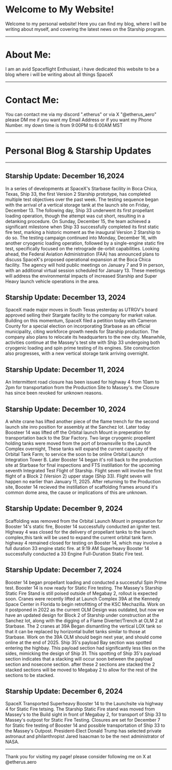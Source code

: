 # Welcome to My Website!

Welcome to my personal website! Here you can find my blog, where I will be writing about myself, and covering the latest news on the Starship program.

---

# About Me:

I am an avid Spaceflight Enthusiast, i have dedicated this website to be a blog where i will be writing about all things SpaceX

---

# Contact Me:

You can contact me via my discord ".etherus"
or via X "@etherus_aero"
please DM me if you want my Email Address or if you want my Phone Number.
my down time is from 9:00PM to 6:00AM MST

---

# Personal Blog & Starship Updates

---
## Starship Update: December 16,2024

In a series of developments at SpaceX's Starbase facility in Boca Chica, Texas, Ship 33, the first Version 2 Starship prototype, has completed multiple test objectives over the past week.
The testing sequence began with the arrival of a vertical storage tank at the launch site on Friday, December 13. The following day, Ship 33 underwent its first propellant loading operation, though the attempt was cut short, resulting in a detanking procedure.
On Sunday, December 15, the team achieved a significant milestone when Ship 33 successfully completed its first static fire test, marking a historic moment as the inaugural Version 2 Starship to do so. The testing campaign continued into Monday, December 16, with another cryogenic loading operation, followed by a single-engine static fire test, specifically focused on the retrograde de-orbit capabilities.
Looking ahead, the Federal Aviation Administration (FAA) has announced plans to discuss SpaceX's proposed operational expansion at the Boca Chica facility. The agency will hold public meetings on January 7 and 9 in person, with an additional virtual session scheduled for January 13. These meetings will address the environmental impacts of increased Starship and Super Heavy launch vehicle operations in the area.

## Starship Update: December 13, 2024
SpaceX made major moves in South Texas yesterday as UTRGV's board approved selling their Stargate facility to the company for market value. Building on this momentum, SpaceX filed a petition today with Cameron County for a special election on incorporating Starbase as an official municipality, citing workforce growth needs for Starship production. The company also plans to relocate its headquarters to the new city.
Meanwhile, activities continue at the Massey's test site with Ship 33 undergoing both cryogenic loading and spin prime testing of its engines. Site construction also progresses, with a new vertical storage tank arriving overnight.

## Starship Update: December 11, 2024
An Intermittent road closure has been issued for highway 4 from 10am to 2pm for transportation from the Production Site to Massey's.
the Closure has since been revoked for unknown reasons.

## Starship Update: December 10, 2024
A white crane has lifted another piece of the flame trench for the second launch site inro position for assembly at the Sanchez lot. Later today Boosteer 14 was lifted off the Orbital launch Mount in preperation for transportation back to the Star Factory. Two large cryogenic propellent holding tanks were moved from the port of brownsville to the Launch Complex overnight, These tanks will expand the current capacity of the Orbital Tank Farm; to service the soon to be online Orbital Launch Integration Tower B. Later Booster 14 began it's roll back to the production site at Starbase for final inspections and FTS instillation for the upcoming seventh Integrated Test Flight of Starship. Flight seven will involve the first flight of a Block 2 (Version 2) upper stage (Ship 33). Flight seven will happen no earlier than January 11, 2025. After returning to the Production site, Booster 14 recieved the instillation of scaffolding frames around it's common dome area, the cause or implications of this are unknown.

## Starship Update: December 9, 2024
Scaffolding was removed from the Orbital Launch Mount in preparation for Booster 14's static fire, Booster 14 successfully conducted an igniter test. Highway 4 was closed for the delivery of propellant tanks to the launch complex,this tank will be used to expand the current orbital tank farm. 
highway 4 remained closed for testing on Booster 14, which may involve a full duration 33 engine static fire.
at 9:19 AM Superheavy Booster 14 successfully conducted a 33 Engine Full-Duration Static Fire test.

## Starship Update: December 7, 2024
Booster 14 began propellant loading and conducted a successful Spin Prime test. Booster 14 is now ready for Static Fire testing. The Massey's Starship Static Fire Stand is still poised outside of Megabay 2, rollout is expected soon. Cranes were recently lifted at Launch Complex 39A at the Kennedy Space Center in Florida to begin retrofitting of the KSC Mechazilla. Work on it postponed in 2022 as the current OLM Design was outdated, but now we have an updated design for Block 2 of Starship under construction at the Sanchez lot, along with the digging of a Flame Diverter/Trench at OLM 2 at Starbase. The 2 cranes at 39A Began dismantling the vertical LOX tank so that it can be replaced by horizontal bullet tanks similar to those at Starbase. Work on the 39A OLM should begin next year, and should come online at the end of 2025.
Ship 35's payload Bay section was spotted entering the highbay. This payload section had significantly less tiles on the sides, mimicking the design of Ship 31. This spotting of Ship 35's payload section indicates that a stacking will occur soon between the payload section and nosecone section. after these 2 sections are stacked the 2 stacked sections will be moved to Megabay 2 to allow for the rest of the sections to be stacked.

## Starship Update: December 6, 2024
SpaceX Transported Superheavy Booster 14 to the Launchsite via highway 4 for Static Fire tetsing. The Starship Static Fire stand was moved from Massey's to the Build sight in front of Megabay 2, for transport of Ship 33 to Massey's outpost for Static Fire Testing.
Closures are set for December 7 for Static fire testing of Booster 14 
and possible transportation of Ship 33 to the Massey's Outpost.
President-Elect Donald Trump has selected private astronaut and philanthropist Jared Isaacman to be the next administrator of NASA.


---

Thank you for visiting my page!
please consider following me on X at @etherus.aero

